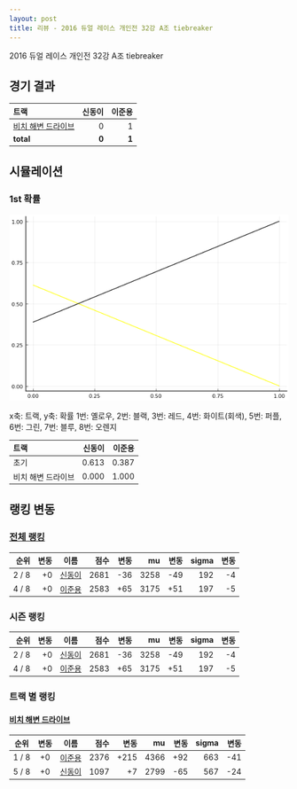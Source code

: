 ```yaml
---
layout: post
title: 리뷰 - 2016 듀얼 레이스 개인전 32강 A조 tiebreaker
---
```


2016 듀얼 레이스 개인전 32강 A조 tiebreaker


## 경기 결과

| 트랙 | 신동이 | 이준용 |
|:---|---:|---:|
| [비치 해변 드라이브](../haebyun) | 0 | 1 |
| __total__ |__0__ |__1__ |



## 시뮬레이션


### 1st 확률


![](../images/s2016-1-1-1-t-1st.png)

x축: 트랙, y축: 확률
1번: 옐로우, 2번: 블랙, 3번: 레드, 4번: 화이트(회색), 5번: 퍼플, 6번: 그린, 7번: 블루, 8번: 오렌지

| 트랙 | 신동이 | 이준용 |
|:---|---:|---:|
| 초기 | 0.613 | 0.387 |
| 비치 해변 드라이브 | 0.000 | 1.000 |


## 랭킹 변동


### [전체 랭킹](../singles-full)

| 순위 | 변동 | 이름 | 점수 | 변동 | mu | 변동 | sigma | 변동 |
|---:|---:|:---:|---:|---:|---:|---:|---:|---:|
| 2 / 8 | +0 | [신동이](../shindongi) | 2681 | -36 | 3258 | -49 | 192 | -4 |
| 4 / 8 | +0 | [이준용](../ijunyong) | 2583 | +65 | 3175 | +51 | 197 | -5 |

### 시즌 랭킹

| 순위 | 변동 | 이름 | 점수 | 변동 | mu | 변동 | sigma | 변동 |
|---:|---:|:---:|---:|---:|---:|---:|---:|---:|
| 2 / 8 | +0 | [신동이](../shindongi) | 2681 | -36 | 3258 | -49 | 192 | -4 |
| 4 / 8 | +0 | [이준용](../ijunyong) | 2583 | +65 | 3175 | +51 | 197 | -5 |

### 트랙 별 랭킹


#### [비치 해변 드라이브](../haebyun)

| 순위 | 변동 | 이름 | 점수 | 변동 | mu | 변동 | sigma | 변동 |
|:---:|:---:|:---:|---:|---:|---:|---:|---:|---:|
| 1 / 8 | +0 | [이준용](../ijunyong) | 2376 | +215 | 4366 | +92 | 663 | -41 |
| 5 / 8 | +0 | [신동이](../shindongi) | 1097 | +7 | 2799 | -65 | 567 | -24 |
